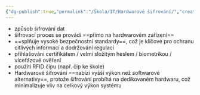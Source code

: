 ```yaml
---
{"dg-publish":true,"permalink":"/Škola/IT/Hardwarové šifrování/","created":"2023-12-18T16:51:32.081+01:00","updated":"2024-03-13T18:07:40.462+01:00"}
---
```


- způsob šifrování dat
- šifrovací proces se provádí ==přímo na hardwarovém zařízení==
- ==splňuje vysoké bezpečnostní standardy==, což je klíčové pro ochranu citlivých informací a dodržování regulací
- přihlašování certifikátem / velmi složitým heslem / biometrikou / vícefázové ověření
- použití RFID čipu (např. čip ke škole)
- Hardwarové šifrování ==nabízí vyšší výkon než softwarové alternativy==, protože šifrování probíhá na dedikovaném hardwaru, což minimalizuje vliv na celkový výkon systému